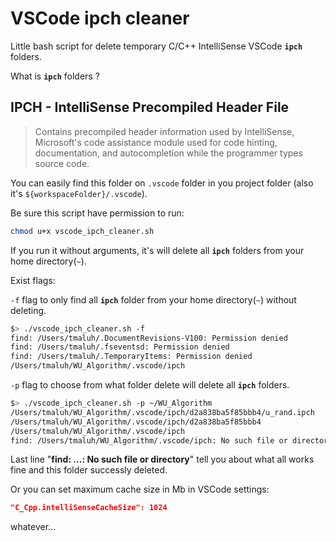 # VSCode ipch cleaner

Little bash script for delete temporary C/C++ IntelliSense VSCode __`ipch`__ folders.

What is __`ipch`__ folders ?

IPCH - IntelliSense Precompiled Header File
-
> Contains precompiled header information used by IntelliSense, Microsoft's code assistance module used for code hinting, documentation, and autocompletion while the programmer types source code.

You can easily find this folder on `.vscode` folder in you project folder (also it's `${workspaceFolder}/.vscode`).

Be sure this script have permission to run:
```bash
chmod u+x vscode_ipch_cleaner.sh
```

If you run it without arguments, it's will delete all __`ipch`__ folders from your home directory(`~`).

Exist flags:

`-f` flag to only find all __`ipch`__ folder from your home directory(`~`) without deleting.
```bash
$> ./vscode_ipch_cleaner.sh -f
find: /Users/tmaluh/.DocumentRevisions-V100: Permission denied
find: /Users/tmaluh/.fseventsd: Permission denied
find: /Users/tmaluh/.TemporaryItems: Permission denied
/Users/tmaluh/WU_Algorithm/.vscode/ipch
```

`-p` flag to choose from what folder delete will delete all __`ipch`__ folders.
```bash
$> ./vscode_ipch_cleaner.sh -p ~/WU_Algorithm
/Users/tmaluh/WU_Algorithm/.vscode/ipch/d2a838ba5f85bbb4/u_rand.ipch
/Users/tmaluh/WU_Algorithm/.vscode/ipch/d2a838ba5f85bbb4
/Users/tmaluh/WU_Algorithm/.vscode/ipch
find: /Users/tmaluh/WU_Algorithm/.vscode/ipch: No such file or directory
```
Last line "__find: ...: No such file or directory__" tell you about what all works fine and this folder successly deleted.

Or you can set maximum cache size in Mb in VSCode settings:
```json
"C_Cpp.intelliSenseCacheSize": 1024
```

whatever...
